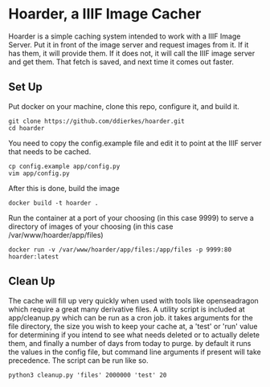 # Hoarder, a IIIF Image Cacher

Hoarder is a simple caching system intended to work with a IIIF Image Server.  Put it in front of the image server and request images from it.  If it has them, it will provide them.  If it does not, it will call the IIIF image server and get them.  That fetch is saved, and next time it comes out faster.

## Set Up
Put docker on your machine, clone this repo, configure it, and build it.

```
git clone https://github.com/ddierkes/hoarder.git
cd hoarder
```

You need to copy the config.example file and edit it to point at the IIIF server that needs to be cached.
```
cp config.example app/config.py
vim app/config.py
```

After this is done, build the image
```
docker build -t hoarder .
```

Run the container at a port of your choosing (in this case 9999) to serve a directory of images of your choosing (in this case /var/www/hoarder/app/files)

```docker run -v /var/www/hoarder/app/files:/app/files -p 9999:80 hoarder:latest```

## Clean Up

The cache will fill up very quickly when used with tools like openseadragon which require a great many derivative files.  A utility script is included at app/cleanup.py which can be run as a cron job.  it takes arguments for the file directory, the size you wish to keep your cache at, a 'test' or 'run' value for determining if you intend to see what needs deleted or to actually delete them, and finally a number of days from today to purge.  by default it runs the values in the config file, but command line arguments if present will take precedence.  The script can be run like so.

```python3 cleanup.py 'files' 2000000 'test' 20```
